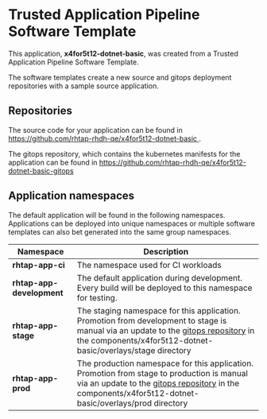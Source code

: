 # Trusted Application Pipeline Software Template

This application, **x4for5t12-dotnet-basic**, was created from a Trusted Application Pipeline Software Template.

The software templates create a new source and gitops deployment repositories with a sample source application. 

## Repositories

The source code for your application can be found in [https://github.com/rhtap-rhdh-qe/x4for5t12-dotnet-basic ](https://github.com/rhtap-rhdh-qe/x4for5t12-dotnet-basic ).
 
The gitops repository, which contains the kubernetes manifests for the application can be found in 
[https://github.com/rhtap-rhdh-qe/x4for5t12-dotnet-basic-gitops ](https://github.com/rhtap-rhdh-qe/x4for5t12-dotnet-basic-gitops ) 

## Application namespaces 

The default application will be found in the following namespaces. Applications can be deployed into unique namespaces or multiple software templates can also bet generated into the same group namespaces.  

|  Namespace   |  Description   |  
| -------- | -------- |
| **rhtap-app-ci** | The namespace used for CI workloads |
| **rhtap-app-development** | The default application during development. Every build will be deployed to this namespace for testing. |
| **rhtap-app-stage** | The staging namespace for this application. Promotion from development to stage is manual via an update to the [gitops repository](https://github.com/rhtap-rhdh-qe/x4for5t12-dotnet-basic-gitops ) in the components/x4for5t12-dotnet-basic/overlays/stage directory |
| **rhtap-app-prod** | The production namespace for this application. Promotion from stage to production is manual via an update to the [gitops repository](https://github.com/rhtap-rhdh-qe/x4for5t12-dotnet-basic-gitops ) in the components/x4for5t12-dotnet-basic/overlays/prod directory |